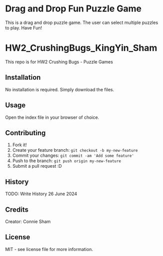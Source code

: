 # Drag and Drop Fun Puzzle Game
This is a drag and drop puzzle game. The user can select multiple puzzles to play. Have Fun! 

# HW2_CrushingBugs_KingYin_Sham
This repo is for HW2 Crushing Bugs - Puzzle Games

## Installation

No installation is required. Simply download the files.

## Usage

Open the index file in your browser of choice.

## Contributing

1. Fork it!
2. Create your feature branch: `git checkout -b my-new-feature`
3. Commit your changes: `git commit -am 'Add some feature'`
4. Push to the branch: `git push origin my-new-feature`
5. Submit a pull request :D

## History
TODO: Write History
26 June 2024

## Credits

Creator: Connie Sham

## License
MIT - see license file for more information.
